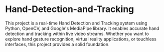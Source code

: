 # Hand-Detection-and-Tracking
This project is a real-time Hand Detection and Tracking system using Python, OpenCV, and Google's MediaPipe library. It enables accurate hand detection and tracking within live video streams. Whether you want to explore hand gesture recognition, virtual reality applications, or touchless interfaces, this project provides a solid foundation.
